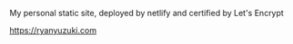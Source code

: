 My personal static site, deployed by netlify and certified by Let's Encrypt


https://ryanyuzuki.com